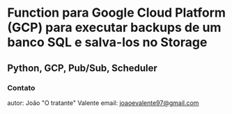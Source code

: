 # Function para Google Cloud Platform (GCP) para executar backups de um banco SQL e salva-los no Storage

## Python, GCP, Pub/Sub, Scheduler

### Contato
autor: João "O tratante" Valente
email: joaoevalente97@gmail.com